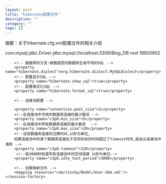 ```yaml
---
layout: post
title: "hibernate配置文件"
description: ""
category: ""
tags: []
---
```

摘要：关于hibernate.cfg.xml配置文件的相关介绍

<?xml version="1.0" encoding="UTF-8"?>
<!DOCTYPE hibernate-configuration PUBLIC
    "-//Hibernate/Hibernate Configuration DTD 3.0//EN"
    "http://www.hibernate.org/dtd/hibernate-configuration-3.0.dtd">
<hibernate-configuration>
    <session-factory>
        <!-- 连接数据库的信息 -->
        <!-- mysql驱动信息 -->
        <property name="hibernate.connection.driver_class">com.mysql.jdbc.Driver</property>
        <property name="hibernate.connection.url">jdbc:mysql://localhost:3306/Blog_DB</property>
        <!-- mysql数据库用户名 -->
        <property name="hibernate.connection.username">root</property>
        <!-- mysql数据库密码 -->
        <property name="hibernate.connection.password">19920902</property>

        <!-- 数据库的方言:根据底层的数据库生成不同的SQL -->
        <property name="hibernate.dialect">org.hibernate.dialect.MySQLDialect</property>
        <!-- 配置显示SQL -->
        <property name="hibernate.show_sql">true</property>
        <!-- 配置格式化SQL -->
        <property name="hibernate.format_sql">true</property>
		
		<!-- 连接池配置 -->
<!--         <property name="hibernate.connection.provider_class">org.hibernate.service.jdbc.connections.internal.C3P0ConnectionProvider</property>
 -->		
		<property name="connection.pool_size">1</property>
        <!--在连接池中可用的数据库连接的最少数目 -->
        <property name="c3p0.min_size">5</property>
        <!--在连接池中所有数据库连接的最大数目  -->
        <property name="c3p0.max_size">20</property>
        <!--设定数据库连接的过期时间,以秒为单位,
        如果连接池中的某个数据库连接处于空闲状态的时间超过了timeout时间,就会从连接池中清除 -->
        <property name="c3p0.timeout">120</property>
         <!--每3000秒检查所有连接池中的空闲连接 以秒为单位-->
        <property name="c3p0.idle_test_period">3000</property>

        <!-- 加载映射文件 -->
        <mapping resource="com/itschy/Model/User.hbm.xml"/>
    </session-factory>
</hibernate-configuration>
